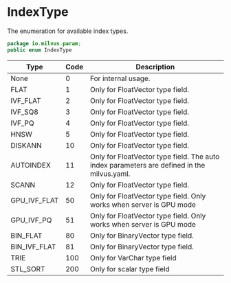 # IndexType

The enumeration for available index types.

```java
package io.milvus.param;
public enum IndexType
```

|  **Type**         |  **Code** |  **Description**                                                                            |
| ----------------- | --------- | ------------------------------------------------------------------------------------------- |
|  None             |  0        |  For internal usage.                                                                        |
|  FLAT<br/>     |  1        |  Only for FloatVector type field.                                                           |
|  IVF_FLAT         |  2        |  Only for FloatVector type field.                                                           |
|  IVF_SQ8          |  3        |  Only for FloatVector type field.                                                           |
|  IVF_PQ           |  4        |  Only for FloatVector type field.                                                           |
|  HNSW             |  5        |  Only for FloatVector type field.                                                           |
|  DISKANN<br/>  |  10       |  Only for FloatVector type field.                                                           |
|  AUTOINDEX        |  11       |  Only for FloatVector type field. The auto index parameters are defined in the milvus.yaml. |
|  SCANN            |  12       |  Only for FloatVector type field.                                                           |
|  GPU_IVF_FLAT     |  50       |  Only for FloatVector type field. Only works when server is GPU mode                        |
|  GPU_IVF_PQ       |  51       |  Only for FloatVector type field. Only works when server is GPU mode                        |
|  BIN_FLAT         |  80       |  Only for BinaryVector type field.                                                          |
|  BIN_IVF_FLAT     |  81       |  Only for BinaryVector type field.                                                          |
|  TRIE             |  100      |  Only for VarChar type field                                                                |
|  STL_SORT         |  200      |  Only for scalar type field                                                                 |